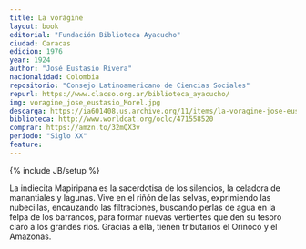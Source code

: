 ```yaml
---
title: La vorágine
layout: book
editorial: "Fundación Biblioteca Ayacucho"
ciudad: Caracas
edicion: 1976
year: 1924
author: "José Eustasio Rivera"
nacionalidad: Colombia
repositorio: "Consejo Latinoamericano de Ciencias Sociales"
repurl: https://www.clacso.org.ar/biblioteca_ayacucho/
img: voragine_jose_eustasio_Morel.jpg
descarga: https://ia601408.us.archive.org/11/items/la-voragine-jose-eustasio-rivera/La_voragine_Jose_Eustasio_Rivera.pdf
biblioteca: http://www.worldcat.org/oclc/471558520
comprar: https://amzn.to/32mQX3v
periodo: "Siglo XX"
feature: 
---
```

{% include JB/setup %}

La indiecita Mapiripana es la sacerdotisa de los silencios, la celadora de manantiales y lagunas. Vive en el riñón de las selvas, exprimiendo las nubecillas, encauzando las filtraciones, buscando perlas de agua en la felpa de los barrancos, para formar nuevas vertientes que den su tesoro claro a los grandes ríos. Gracias a ella, tienen tributarios el Orinoco y el Amazonas.
